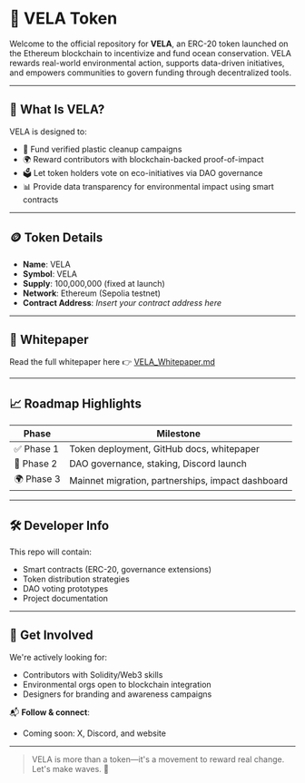 # 🌊 VELA Token

Welcome to the official repository for **VELA**, an ERC-20 token launched on the Ethereum blockchain to incentivize and fund ocean conservation. VELA rewards real-world environmental action, supports data-driven initiatives, and empowers communities to govern funding through decentralized tools.

---

## 🚀 What Is VELA?

VELA is designed to:
- 🌱 Fund verified plastic cleanup campaigns
- 🌍 Reward contributors with blockchain-backed proof-of-impact
- 🗳️ Let token holders vote on eco-initiatives via DAO governance
- 📊 Provide data transparency for environmental impact using smart contracts

---

## 🪙 Token Details

- **Name**: VELA
- **Symbol**: VELA
- **Supply**: 100,000,000 (fixed at launch)
- **Network**: Ethereum (Sepolia testnet)
- **Contract Address**: *Insert your contract address here*

---

## 📄 Whitepaper

Read the full whitepaper here 👉 [VELA_Whitepaper.md](./VELA_Whitepaper.md)

---

## 📈 Roadmap Highlights

| Phase | Milestone |
|-------|-----------|
| ✅ Phase 1 | Token deployment, GitHub docs, whitepaper |
| 🧠 Phase 2 | DAO governance, staking, Discord launch |
| 🌍 Phase 3 | Mainnet migration, partnerships, impact dashboard |

---

## 🛠️ Developer Info

This repo will contain:
- Smart contracts (ERC-20, governance extensions)
- Token distribution strategies
- DAO voting prototypes
- Project documentation

---

## 🤝 Get Involved

We're actively looking for:
- Contributors with Solidity/Web3 skills
- Environmental orgs open to blockchain integration
- Designers for branding and awareness campaigns

📬 **Follow & connect**:  
- Coming soon: X, Discord, and website

---

> VELA is more than a token—it's a movement to reward real change.  
Let's make waves. 🌊
